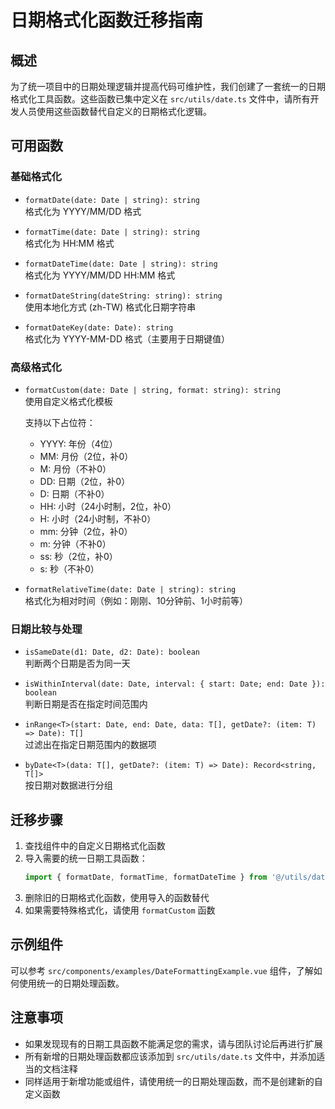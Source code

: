 # 日期格式化函数迁移指南

## 概述

为了统一项目中的日期处理逻辑并提高代码可维护性，我们创建了一套统一的日期格式化工具函数。这些函数已集中定义在 `src/utils/date.ts` 文件中，请所有开发人员使用这些函数替代自定义的日期格式化逻辑。

## 可用函数

### 基础格式化

- `formatDate(date: Date | string): string`  
  格式化为 YYYY/MM/DD 格式

- `formatTime(date: Date | string): string`  
  格式化为 HH:MM 格式

- `formatDateTime(date: Date | string): string`  
  格式化为 YYYY/MM/DD HH:MM 格式

- `formatDateString(dateString: string): string`  
  使用本地化方式 (zh-TW) 格式化日期字符串

- `formatDateKey(date: Date): string`  
  格式化为 YYYY-MM-DD 格式（主要用于日期键值）

### 高级格式化

- `formatCustom(date: Date | string, format: string): string`  
  使用自定义格式化模板
  
  支持以下占位符：
  - YYYY: 年份（4位）
  - MM: 月份（2位，补0）
  - M: 月份（不补0）
  - DD: 日期（2位，补0）
  - D: 日期（不补0）
  - HH: 小时（24小时制，2位，补0）
  - H: 小时（24小时制，不补0）
  - mm: 分钟（2位，补0）
  - m: 分钟（不补0）
  - ss: 秒（2位，补0）
  - s: 秒（不补0）

- `formatRelativeTime(date: Date | string): string`  
  格式化为相对时间（例如：刚刚、10分钟前、1小时前等）

### 日期比较与处理

- `isSameDate(d1: Date, d2: Date): boolean`  
  判断两个日期是否为同一天

- `isWithinInterval(date: Date, interval: { start: Date; end: Date }): boolean`  
  判断日期是否在指定时间范围内

- `inRange<T>(start: Date, end: Date, data: T[], getDate?: (item: T) => Date): T[]`  
  过滤出在指定日期范围内的数据项

- `byDate<T>(data: T[], getDate?: (item: T) => Date): Record<string, T[]>`  
  按日期对数据进行分组

## 迁移步骤

1. 查找组件中的自定义日期格式化函数
2. 导入需要的统一日期工具函数：
   ```typescript
   import { formatDate, formatTime, formatDateTime } from '@/utils/date';
   ```
3. 删除旧的日期格式化函数，使用导入的函数替代
4. 如果需要特殊格式化，请使用 `formatCustom` 函数

## 示例组件

可以参考 `src/components/examples/DateFormattingExample.vue` 组件，了解如何使用统一的日期处理函数。

## 注意事项

- 如果发现现有的日期工具函数不能满足您的需求，请与团队讨论后再进行扩展
- 所有新增的日期处理函数都应该添加到 `src/utils/date.ts` 文件中，并添加适当的文档注释
- 同样适用于新增功能或组件，请使用统一的日期处理函数，而不是创建新的自定义函数 